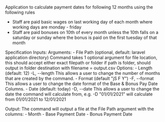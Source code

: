 Application to calculate payment dates for following 12 months using the following rules
 - Staff are paid basic wages on last working day of each month where working days are monday - friday
 - Staff are paid bonuses on 10th of every month unless the 10th falls on a saturday or sunday where the bonus is paid on the first tuesday of that month

Specification
Inputs:
	Arguments:
	 - File Path (optional, default: laravel application directory)
		Command takes 1 optional argument for file location, this should accept either exact filepath or folder
		if path is folder, should output in folder destination with filename = output.csv
	Options:
	 - Length (default: 12)
	 	-L, --length
	 	This allows a user to change the number of months that are created by the command.
	 - Format (default "jS F Y")
	 	-F, --format
	 	This allows a user to change the date format of the Base & Bonus Pay Date Columns.
	 - Date (default: today)
	 	-D, --date
	 	This allows a user to change the date the command will calculate from, e.g.
	 		-D "01/01/2021" will calculate from 01/01/2021 to 12/01/2021

Output:
	The command will output a file at the File Path argument with the columns:
	 - Month
	 - Base Payment Date
     - Bonus Payment Date